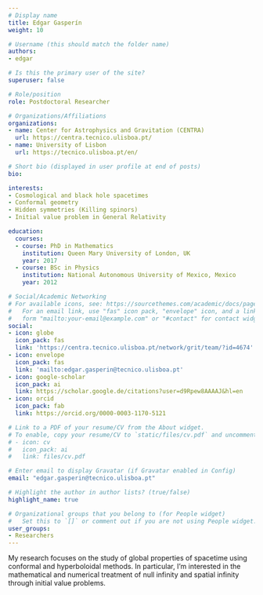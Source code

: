```yaml
---
# Display name
title: Edgar Gasperín
weight: 10

# Username (this should match the folder name)
authors:
- edgar

# Is this the primary user of the site?
superuser: false

# Role/position
role: Postdoctoral Researcher

# Organizations/Affiliations
organizations:
- name: Center for Astrophysics and Gravitation (CENTRA)
  url: https://centra.tecnico.ulisboa.pt/
- name: University of Lisbon
  url: https://tecnico.ulisboa.pt/en/

# Short bio (displayed in user profile at end of posts)
bio: 

interests:
- Cosmological and black hole spacetimes 
- Conformal geometry 
- Hidden symmetries (Killing spinors) 
- Initial value problem in General Relativity 

education:
  courses:
  - course: PhD in Mathematics
    institution: Queen Mary University of London, UK
    year: 2017
  - course: BSc in Physics
    institution: National Autonomous University of Mexico, Mexico
    year: 2012

# Social/Academic Networking
# For available icons, see: https://sourcethemes.com/academic/docs/page-builder/#icons
#   For an email link, use "fas" icon pack, "envelope" icon, and a link in the
#   form "mailto:your-email@example.com" or "#contact" for contact widget.
social:
- icon: globe
  icon_pack: fas
  link: 'https://centra.tecnico.ulisboa.pt/network/grit/team/?id=4674'
- icon: envelope
  icon_pack: fas
  link: 'mailto:edgar.gasperin@tecnico.ulisboa.pt'
- icon: google-scholar
  icon_pack: ai
  link: https://scholar.google.de/citations?user=d9Rpew8AAAAJ&hl=en
- icon: orcid
  icon_pack: fab
  link: https://orcid.org/0000-0003-1170-5121

# Link to a PDF of your resume/CV from the About widget.
# To enable, copy your resume/CV to `static/files/cv.pdf` and uncomment the lines below.
# - icon: cv
#   icon_pack: ai
#   link: files/cv.pdf

# Enter email to display Gravatar (if Gravatar enabled in Config)
email: "edgar.gasperin@tecnico.ulisboa.pt"

# Highlight the author in author lists? (true/false)
highlight_name: true

# Organizational groups that you belong to (for People widget)
#   Set this to `[]` or comment out if you are not using People widget.
user_groups:
- Researchers
---
```


My research focuses on the study of global properties of spacetime using conformal and hyperboloidal methods. In particular, I’m interested in the mathematical and numerical treatment of null infinity and spatial infinity through initial value problems.
